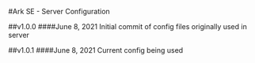 #Ark SE - Server Configuration

##v1.0.0
####June 8, 2021
Initial commit of config files originally used in server  

##v1.0.1
####June 8, 2021
Current config being used
